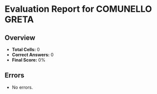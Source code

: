 # Evaluation Report for COMUNELLO GRETA

## Overview

- **Total Cells:** 0
- **Correct Answers:** 0
- **Final Score:** 0%

## Errors

- No errors.